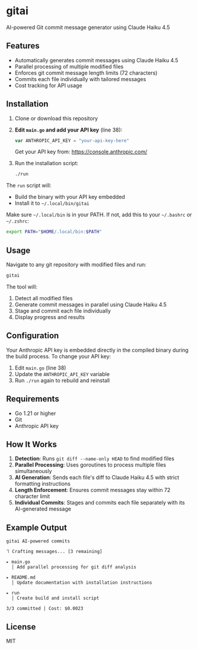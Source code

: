 # gitai

AI-powered Git commit message generator using Claude Haiku 4.5

## Features

- Automatically generates commit messages using Claude Haiku 4.5
- Parallel processing of multiple modified files
- Enforces git commit message length limits (72 characters)
- Commits each file individually with tailored messages
- Cost tracking for API usage

## Installation

1. Clone or download this repository
2. **Edit `main.go` and add your API key** (line 38):
   ```go
   var ANTHROPIC_API_KEY = "your-api-key-here"
   ```
   Get your API key from: https://console.anthropic.com/

3. Run the installation script:
   ```bash
   ./run
   ```

The `run` script will:
- Build the binary with your API key embedded
- Install it to `~/.local/bin/gitai`

Make sure `~/.local/bin` is in your PATH. If not, add this to your `~/.bashrc` or `~/.zshrc`:
```bash
export PATH="$HOME/.local/bin:$PATH"
```

## Usage

Navigate to any git repository with modified files and run:

```bash
gitai
```

The tool will:
1. Detect all modified files
2. Generate commit messages in parallel using Claude Haiku 4.5
3. Stage and commit each file individually
4. Display progress and results

## Configuration

Your Anthropic API key is embedded directly in the compiled binary during the build process. To change your API key:

1. Edit `main.go` (line 38)
2. Update the `ANTHROPIC_API_KEY` variable
3. Run `./run` again to rebuild and reinstall

## Requirements

- Go 1.21 or higher
- Git
- Anthropic API key

## How It Works

1. **Detection**: Runs `git diff --name-only HEAD` to find modified files
2. **Parallel Processing**: Uses goroutines to process multiple files simultaneously
3. **AI Generation**: Sends each file's diff to Claude Haiku 4.5 with strict formatting instructions
4. **Length Enforcement**: Ensures commit messages stay within 72 character limit
5. **Individual Commits**: Stages and commits each file separately with its AI-generated message

## Example Output

```
gitai AI-powered commits

⠹ Crafting messages... [3 remaining]

▸ main.go
  │ Add parallel processing for git diff analysis

▸ README.md
  │ Update documentation with installation instructions

▸ run
  │ Create build and install script

3/3 committed | Cost: $0.0023
```

## License

MIT
